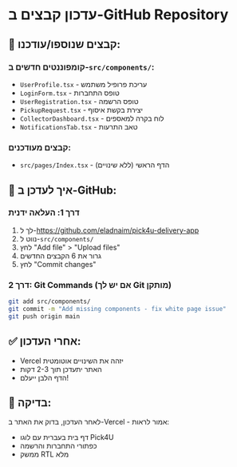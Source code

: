 # עדכון קבצים ב-GitHub Repository

## 📁 **קבצים שנוספו/עודכנו:**

### קומפוננטים חדשים ב-`src/components/`:
- `UserProfile.tsx` - עריכת פרופיל משתמש
- `LoginForm.tsx` - טופס התחברות
- `UserRegistration.tsx` - טופס הרשמה  
- `PickupRequest.tsx` - יצירת בקשת איסוף
- `CollectorDashboard.tsx` - לוח בקרה למאספים
- `NotificationsTab.tsx` - טאב התרעות

### קבצים מעודכנים:
- `src/pages/Index.tsx` - הדף הראשי (ללא שינויים)

## 🚀 **איך לעדכן ב-GitHub:**

### **דרך 1: העלאה ידנית**
1. לך ל-https://github.com/eladnaim/pick4u-delivery-app
2. נווט ל-`src/components/`
3. לחץ "Add file" > "Upload files"
4. גרור את 6 הקבצים החדשים
5. לחץ "Commit changes"

### **דרך 2: Git Commands (אם יש לך Git מותקן)**
```bash
git add src/components/
git commit -m "Add missing components - fix white page issue"
git push origin main
```

## ✅ **אחרי העדכון:**
- Vercel יזהה את השינויים אוטומטית
- האתר יתעדכן תוך 2-3 דקות
- הדף הלבן ייעלם!

## 🎯 **בדיקה:**
לאחר העדכון, בדוק את האתר ב-Vercel - אמור לראות:
- דף בית בעברית עם לוגו Pick4U
- כפתורי התחברות והרשמה
- ממשק RTL מלא